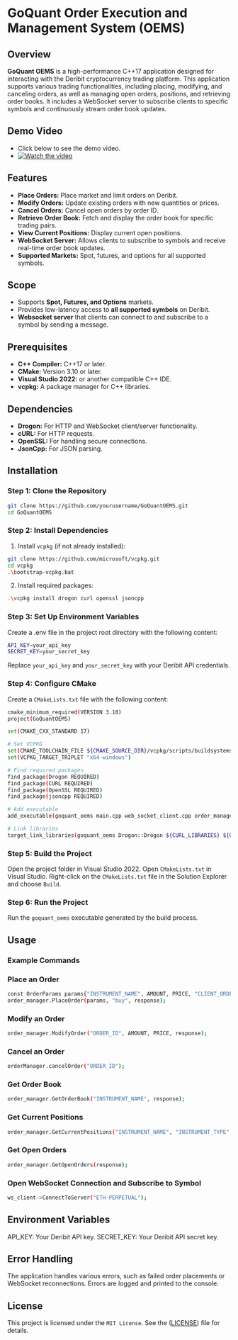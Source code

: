 # GoQuant Order Execution and Management System (OEMS)

## Overview

**GoQuant OEMS** is a high-performance C++17 application designed for interacting with the Deribit cryptocurrency trading platform. This application supports various trading functionalities, including placing, modifying, and canceling orders, as well as managing open orders, positions, and retrieving order books. It includes a WebSocket server to subscribe clients to specific symbols and continuously stream order book updates.

## Demo Video
- Click below to see the demo video.
- [![Watch the video](https://img.youtube.com/vi/BGOWIUk7ZSE/0.jpg)](https://www.youtube.com/watch?v=BGOWIUk7ZSE)

## Features

- **Place Orders:** Place market and limit orders on Deribit.
- **Modify Orders:** Update existing orders with new quantities or prices.
- **Cancel Orders:** Cancel open orders by order ID.
- **Retrieve Order Book:** Fetch and display the order book for specific trading pairs.
- **View Current Positions:** Display current open positions.
- **WebSocket Server:** Allows clients to subscribe to symbols and receive real-time order book updates.
- **Supported Markets:** Spot, futures, and options for all supported symbols.

## Scope

- Supports **Spot, Futures, and Options** markets.
- Provides low-latency access to **all supported symbols** on Deribit.
- **Websocket server** that clients can connect to and subscribe to a symbol by sending a message.

## Prerequisites

- **C++ Compiler:** C++17 or later.
- **CMake:** Version 3.10 or later.
- **Visual Studio 2022:** or another compatible C++ IDE.
- **vcpkg:** A package manager for C++ libraries.

## Dependencies

- **Drogon:** For HTTP and WebSocket client/server functionality.
- **cURL:** For HTTP requests.
- **OpenSSL:** For handling secure connections.
- **JsonCpp:** For JSON parsing.

## Installation

### Step 1: Clone the Repository

```bash
git clone https://github.com/yourusername/GoQuantOEMS.git
cd GoQuantOEMS
```

### Step 2: Install Dependencies

1. Install `vcpkg` (if not already installed):
```bash
git clone https://github.com/microsoft/vcpkg.git
cd vcpkg
.\bootstrap-vcpkg.bat
```
2. Install required packages:

```bash
.\vcpkg install drogon curl openssl jsoncpp
```

### Step 3: Set Up Environment Variables
Create a .env file in the project root directory with the following content:
```bash
API_KEY=your_api_key
SECRET_KEY=your_secret_key
```
Replace `your_api_key` and `your_secret_key` with your Deribit API credentials.

### Step 4: Configure CMake
Create a `CMakeLists.txt` file with the following content:
```bash
cmake_minimum_required(VERSION 3.10)
project(GoQuantOEMS)

set(CMAKE_CXX_STANDARD 17)

# Set VCPKG
set(CMAKE_TOOLCHAIN_FILE ${CMAKE_SOURCE_DIR}/vcpkg/scripts/buildsystems/vcpkg.cmake)
set(VCPKG_TARGET_TRIPLET "x64-windows")

# Find required packages
find_package(Drogon REQUIRED)
find_package(CURL REQUIRED)
find_package(OpenSSL REQUIRED)
find_package(jsoncpp REQUIRED)

# Add executable
add_executable(goquant_oems main.cpp web_socket_client.cpp order_manager.cpp)

# Link libraries
target_link_libraries(goquant_oems Drogon::Drogon ${CURL_LIBRARIES} ${OPENSSL_LIBRARIES} jsoncpp)
```

### Step 5: Build the Project
Open the project folder in Visual Studio 2022.
Open `CMakeLists.txt` in Visual Studio.
Right-click on the `CMakeLists.txt` file in the Solution Explorer and choose `Build`.

### Step 6: Run the Project
Run the `goquant_oems` executable generated by the build process.

## Usage

### Example Commands

### Place an Order
```bash
const OrderParams params{"INSTRUMENT_NAME", AMOUNT, PRICE, "CLIENT_ORDER_ID", ORDER_TYPE};
order_manager.PlaceOrder(params, "buy", response);
```
### Modify an Order
```bash
order_manager.ModifyOrder("ORDER_ID", AMOUNT, PRICE, response);
```
### Cancel an Order
```bash
orderManager.cancelOrder("ORDER_ID");
```
### Get Order Book
```bash
order_manager.GetOrderBook("INSTRUMENT_NAME", response);
```
### Get Current Positions
```bash
order_manager.GetCurrentPositions("INSTRUMENT_NAME", "INSTRUMENT_TYPE", response);
```
### Get Open Orders
```bash
order_manager.GetOpenOrders(response);
```
### Open WebSocket Connection and Subscribe to Symbol
```bash
ws_client->ConnectToServer("ETH-PERPETUAL");
```
## Environment Variables
API_KEY: Your Deribit API key.
SECRET_KEY: Your Deribit API secret key.

## Error Handling
The application handles various errors, such as failed order placements or WebSocket reconnections. Errors are logged and printed to the console.

## License
This project is licensed under the `MIT License`. See the ([LICENSE](https://github.com/prathikanand7/go-quant-OEMS-app/blob/main/LICENSE)) file for details.